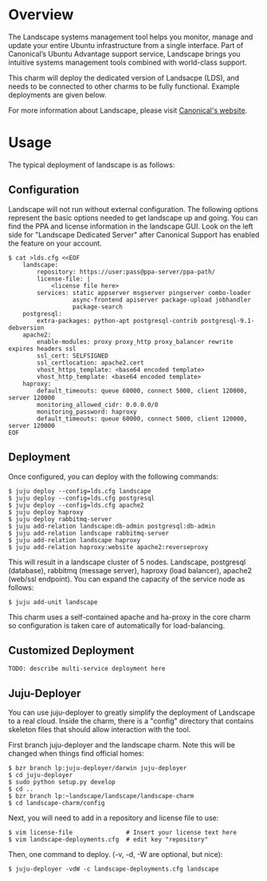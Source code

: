 Overview
========

The Landscape systems management tool helps you monitor, manage and update your
entire Ubuntu infrastructure from a single interface. Part of Canonical’s
Ubuntu Advantage support service, Landscape brings you intuitive systems
management tools combined with world-class support.

This charm will deploy the dedicated version of Landsacpe (LDS), and needs to be
connected to other charms to be fully functional.  Example deployments are given
below.

For more information about Landscape, please visit
[Canonical's website](http://canonical.com/landscape).

Usage
=====

The typical deployment of landscape is as follows:

Configuration
-------------

Landscape will not run without external configuration.  The following
options represent the basic options needed to get landscape up and going.
You can find the PPA and license information in the landscape GUI.  Look on
the left side for "Landscape Dedicated Server" after Canonical Support
has enabled the feature on your account.

    $ cat >lds.cfg <<EOF
        landscape:
            repository: https://user:pass@ppa-server/ppa-path/
            license-file: |
                <license file here>
            services: static appserver msgserver pingserver combo-loader
                      async-frontend apiserver package-upload jobhandler
                      package-search
        postgresql:
            extra-packages: python-apt postgresql-contrib postgresql-9.1-debversion
        apache2:
            enable-modules: proxy proxy_http proxy_balancer rewrite expires headers ssl
            ssl_cert: SELFSIGNED
            ssl_certlocation: apache2.cert
            vhost_https_template: <base64 encoded template>
            vhost_http_template: <base64 encoded template>
        haproxy:
            default_timeouts: queue 60000, connect 5000, client 120000, server 120000
            monitoring_allowed_cidr: 0.0.0.0/0
            monitoring_password: haproxy
            default_timeouts: queue 60000, connect 5000, client 120000, server 120000
    EOF

Deployment
----------

Once configured, you can deploy with the following commands:

    $ juju deploy --config=lds.cfg landscape
    $ juju deploy --config=lds.cfg postgresql
    $ juju deploy --config=lds.cfg apache2
    $ juju deploy haproxy
    $ juju deploy rabbitmq-server
    $ juju add-relation landscape:db-admin postgresql:db-admin
    $ juju add-relation landscape rabbitmq-server
    $ juju add-relation landscape haproxy
    $ juju add-relation haproxy:website apache2:reverseproxy

This will result in a landscape cluster of 5 nodes.  Landscape, postgresql
(database), rabbitmq (message server), haproxy (load balancer), apache2 (web/ssl endpoint).
You can expand the capacity of the service node as follows:

    $ juju add-unit landscape

This charm uses a self-contained apache and ha-proxy in the core charm
so configuration is taken care of automatically for load-balancing.

Customized Deployment
---------------------

`TODO: describe multi-service deployment here`

Juju-Deployer
-------------

You can use juju-deployer to greatly simplify the deployment of Landscape to a
real cloud.  Inside the charm, there is a "config" directory that contains skeleton
files that should allow interaction with the tool.

First branch juju-deployer and the landscape charm.  Note this will be changed
when things find official homes:

    $ bzr branch lp:juju-deployer/darwin juju-deployer
    $ cd juju-deployer
    $ sudo python setup.py develop
    $ cd ..
    $ bzr branch lp:~landscape/landscape/landscape-charm
    $ cd landscape-charm/config

Next, you will need to add in a repository and license file to use:

    $ vim license-file               # Insert your license text here
    $ vim landscape-deployments.cfg  # edit key "repository"

Then, one command to deploy.  (-v, -d, -W are optional, but nice):

    $ juju-deployer -vdW -c landscape-deployments.cfg landscape
